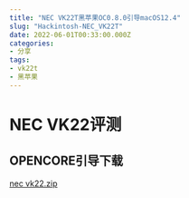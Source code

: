 ```yaml
---
title: "NEC VK22T黑苹果OC0.8.0引导macOS12.4"
slug: "Hackintosh-NEC_VK22T"
date: 2022-06-01T00:33:00.000Z
categories:
- 分享
tags:
- vk22t
- 黑苹果
---
```



# NEC VK22评测

 

## OPENCORE引导下载
 
[nec vk22.zip](https://blogcdn.asbid.cn/2022/06/01/1654043604.zip)
 
